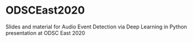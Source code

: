 # ODSCEast2020
Slides and material for Audio Event Detection via Deep Learning in Python presentation at ODSC East 2020
